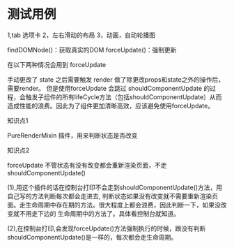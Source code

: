 # 测试用例
1,tab 选项卡
2，左右滑动的布局
3，动画，自动轮播图




findDOMNode()：获取真实的DOM
forceUpdate()：强制更新

在以下两种情况会用到 forceUpdate

手动更改了 state 之后需要触发 render
做了除更改props和state之外的操作后，需要render。
但是使用forceUpdate 会跳过 shouldComponentUpdate 的过程，会触发子组件的所有lifeCycle方法（包括shouldComponentUpdate）从而造成性能的浪费。因此为了组件更加清晰高效，应该避免使用forceUpdate。

 <p>知识点1</p>
  <p>PureRenderMixin 插件，用来判断状态是否改变</p>
  <p>知识点2</p>
  <p>forceUpdate 不管状态有没有改变都会重新渲染页面，不走shouldComponentUpdate()</p>
  
  <p>(1),用这个插件的话在控制台打印不会走到shouldComponentUpdate()方法，用自己写的方法判断每次都会走进去,
  判断状态如果没有改变就不需要重新渲染页面。走生命周期中存在期的方法。很大程度上都会浪费，因此判断一下，如果没改变就不用走下边的
  生命周期中的方法了。具体看控制台就知道。<br/>  

  (2),在控制台打印,会发现forceUpdate()方法强制执行的时候，跟没有判断shouldComponentUpdate()是一样的，每次都会走生命周期。</p>
        
